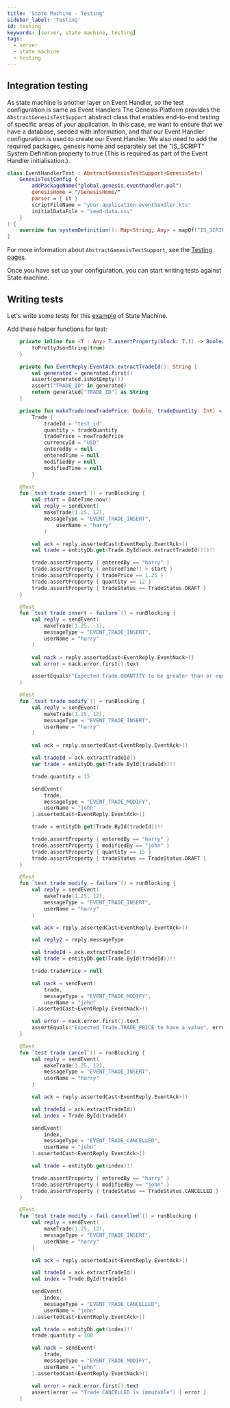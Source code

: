 ```yaml
---
title: 'State Machine - Testing'
sidebar_label: 'Testing'
id: testing
keywords: [server, state machine, testing]
tags:
  - server
  - state machine
  - testing
---
```


## Integration testing

As state machine is another layer on Event Handler, so the test configuration is same as Event Handlers
The Genesis Platform provides the `AbstractGenesisTestSupport` abstract class that enables end-to-end testing of specific areas of your application. In this case, we want to ensure that we have a database, seeded with information, and that our Event Handler configuration is used to create our Event Handler. We also need to add the required packages, genesis home and separately set the "IS_SCRIPT" System Definition property to true (This is required as part of the Event Handler initialisation.).

```kotlin
class EventHandlerTest : AbstractGenesisTestSupport<GenesisSet>(
    GenesisTestConfig {
        addPackageName("global.genesis.eventhandler.pal")
        genesisHome = "/GenesisHome/"
        parser = { it }
        scriptFileName = "your-application-eventhandler.kts"
        initialDataFile = "seed-data.csv"
    }
) {
    override fun systemDefinition(): Map<String, Any> = mapOf("IS_SCRIPT" to "true")
}
```

For more information about `AbstractGenesisTestSupport`, see the [Testing pages](/operations/testing/integration-testing/#abstractgenesistestsupport).

Once you have set up your configuration, you can start writing tests against State machine.

## Writing tests

Let's write some tests for this [example](/server/state-machine/examples/) of State Machine.

Add these helper functions for test:

```kotlin
    private inline fun <T : Any> T.assertProperty(block: T.() -> Boolean) = assert(block()) {
        toPrettyJsonString(true)
    }

    private fun EventReply.EventAck.extractTradeId(): String {
        val generated = generated.first()
        assert(generated.isNotEmpty())
        assert("TRADE_ID" in generated)
        return generated["TRADE_ID"] as String
    }

    private fun makeTrade(newTradePrice: Double, tradeQuantity: Int) =
        Trade {
            tradeId = "test_id"
            quantity = tradeQuantity
            tradePrice = newTradePrice
            currencyId = "USD"
            enteredBy = null
            enteredTime = null
            modifiedBy = null
            modifiedTime = null
        }
```


```kotlin
    @Test
    fun `test trade insert`() = runBlocking {
        val start = DateTime.now()
        val reply = sendEvent(
            makeTrade(1.25, 12),
            messageType = "EVENT_TRADE_INSERT",
                userName = "harry"
            )

        val ack = reply.assertedCast<EventReply.EventAck>()
        val trade = entityDb.get(Trade.ById(ack.extractTradeId()))!!

        trade.assertProperty { enteredBy == "harry" }
        trade.assertProperty { enteredTime!! > start }
        trade.assertProperty { tradePrice == 1.25 }
        trade.assertProperty { quantity == 12 }
        trade.assertProperty { tradeStatus == TradeStatus.DRAFT }
    }

    @Test
    fun `test trade insert - failure`() = runBlocking {
        val reply = sendEvent(
            makeTrade(1.25, -1),
            messageType = "EVENT_TRADE_INSERT",
            userName = "harry"
        )

        val nack = reply.assertedCast<EventReply.EventNack>()
        val error = nack.error.first().text

        assertEquals("Expected Trade.QUANTITY to be greater than or equal to 0; actual value -1", error)
    }

    @Test
    fun `test trade modify`() = runBlocking {
        val reply = sendEvent(
            makeTrade(1.25, 12),
            messageType = "EVENT_TRADE_INSERT",
            userName = "harry"
        )

        val ack = reply.assertedCast<EventReply.EventAck>()

        val tradeId = ack.extractTradeId()
        var trade = entityDb.get(Trade.ById(tradeId))!!

        trade.quantity = 15

        sendEvent(
            trade,
            messageType = "EVENT_TRADE_MODIFY",
            userName = "john"
        ).assertedCast<EventReply.EventAck>()

        trade = entityDb.get(Trade.ById(tradeId))!!

        trade.assertProperty { enteredBy == "harry" }
        trade.assertProperty { modifiedBy == "john" }
        trade.assertProperty { quantity == 15 }
        trade.assertProperty { tradeStatus == TradeStatus.DRAFT }
    }

    @Test
    fun `test trade modify - failure`() = runBlocking {
        val reply = sendEvent(
            makeTrade(1.25, 12),
            messageType = "EVENT_TRADE_INSERT",
            userName = "harry"
        )

        val ack = reply.assertedCast<EventReply.EventAck>()

        val reply2 = reply.messageType

        val tradeId = ack.extractTradeId()
        val trade = entityDb.get(Trade.ById(tradeId))!!

        trade.tradePrice = null

        val nack = sendEvent(
            trade,
            messageType = "EVENT_TRADE_MODIFY",
            userName = "john"
        ).assertedCast<EventReply.EventNack>()

        val error = nack.error.first().text
        assertEquals("Expected Trade.TRADE_PRICE to have a value", error)
    }

    @Test
    fun `test trade cancel`() = runBlocking {
        val reply = sendEvent(
            makeTrade(1.25, 12),
            messageType = "EVENT_TRADE_INSERT",
            userName = "harry"
        )

        val ack = reply.assertedCast<EventReply.EventAck>()

        val tradeId = ack.extractTradeId()
        val index = Trade.ById(tradeId)

        sendEvent(
            index,
            messageType = "EVENT_TRADE_CANCELLED",
            userName = "john"
        ).assertedCast<EventReply.EventAck>()

        val trade = entityDb.get(index)!!

        trade.assertProperty { enteredBy == "harry" }
        trade.assertProperty { modifiedBy == "john" }
        trade.assertProperty { tradeStatus == TradeStatus.CANCELLED }
    }

    @Test
    fun `test trade modify - fail cancelled`() = runBlocking {
        val reply = sendEvent(
            makeTrade(1.25, 12),
            messageType = "EVENT_TRADE_INSERT",
            userName = "harry"
        )

        val ack = reply.assertedCast<EventReply.EventAck>()

        val tradeId = ack.extractTradeId()
        val index = Trade.ById(tradeId)

        sendEvent(
            index,
            messageType = "EVENT_TRADE_CANCELLED",
            userName = "john"
        ).assertedCast<EventReply.EventAck>()

        val trade = entityDb.get(index)!!
        trade.quantity = 100

        val nack = sendEvent(
            trade,
            messageType = "EVENT_TRADE_MODIFY",
            userName = "john"
        ).assertedCast<EventReply.EventNack>()

        val error = nack.error.first().text
        assert(error == "Trade CANCELLED is immutable") { error }
    }
```
